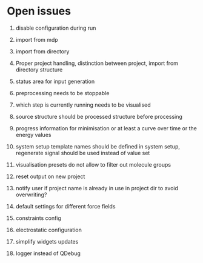 # Open issues

1. disable configuration during run
1. import from mdp
1. import from directory
1. Proper project handling, distinction between project, import from directory structure
1. status area for input generation
1. preprocessing needs to be stoppable
1. which step is currently running needs to be visualised
1. source structure should be processed structure before processing


1. progress information for minimisation or at least a curve over time or the energy values
1. system setup template names should be defined in system setup, regenerate signal should be used instead of value set

1. visualisation presets do not allow to filter out molecule groups

1. reset output on new project

1. notify user if project name is already in use in project dir to avoid overwriting?


1. default settings for different force fields
1. constraints config
1. electrostatic configuration

1. simplify widgets updates
1. logger instead of QDebug
